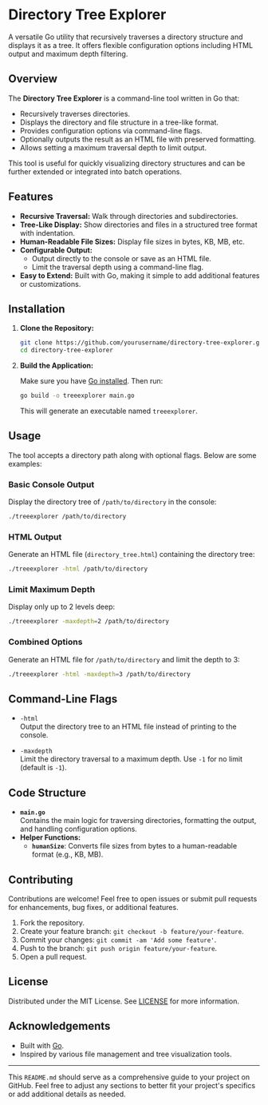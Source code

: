 # Directory Tree Explorer

A versatile Go utility that recursively traverses a directory structure and displays it as a tree. It offers flexible configuration options including HTML output and maximum depth filtering.

## Overview

The **Directory Tree Explorer** is a command-line tool written in Go that:
- Recursively traverses directories.
- Displays the directory and file structure in a tree-like format.
- Provides configuration options via command-line flags.
- Optionally outputs the result as an HTML file with preserved formatting.
- Allows setting a maximum traversal depth to limit output.

This tool is useful for quickly visualizing directory structures and can be further extended or integrated into batch operations.

## Features

- **Recursive Traversal:** Walk through directories and subdirectories.
- **Tree-Like Display:** Show directories and files in a structured tree format with indentation.
- **Human-Readable File Sizes:** Display file sizes in bytes, KB, MB, etc.
- **Configurable Output:** 
  - Output directly to the console or save as an HTML file.
  - Limit the traversal depth using a command-line flag.
- **Easy to Extend:** Built with Go, making it simple to add additional features or customizations.

## Installation

1. **Clone the Repository:**

   ```bash
   git clone https://github.com/yourusername/directory-tree-explorer.git
   cd directory-tree-explorer
   ```

2. **Build the Application:**

   Make sure you have [Go installed](https://golang.org/dl/). Then run:

   ```bash
   go build -o treeexplorer main.go
   ```

   This will generate an executable named `treeexplorer`.

## Usage

The tool accepts a directory path along with optional flags. Below are some examples:

### Basic Console Output

Display the directory tree of `/path/to/directory` in the console:

```bash
./treeexplorer /path/to/directory
```

### HTML Output

Generate an HTML file (`directory_tree.html`) containing the directory tree:

```bash
./treeexplorer -html /path/to/directory
```

### Limit Maximum Depth

Display only up to 2 levels deep:

```bash
./treeexplorer -maxdepth=2 /path/to/directory
```

### Combined Options

Generate an HTML file for `/path/to/directory` and limit the depth to 3:

```bash
./treeexplorer -html -maxdepth=3 /path/to/directory
```

## Command-Line Flags

- `-html`  
  Output the directory tree to an HTML file instead of printing to the console.

- `-maxdepth`  
  Limit the directory traversal to a maximum depth. Use `-1` for no limit (default is `-1`).

## Code Structure

- **`main.go`**  
  Contains the main logic for traversing directories, formatting the output, and handling configuration options.
- **Helper Functions:**  
  - **`humanSize`**: Converts file sizes from bytes to a human-readable format (e.g., KB, MB).

## Contributing

Contributions are welcome! Feel free to open issues or submit pull requests for enhancements, bug fixes, or additional features.

1. Fork the repository.
2. Create your feature branch: `git checkout -b feature/your-feature`.
3. Commit your changes: `git commit -am 'Add some feature'`.
4. Push to the branch: `git push origin feature/your-feature`.
5. Open a pull request.

## License

Distributed under the MIT License. See [LICENSE](LICENSE) for more information.

## Acknowledgements

- Built with [Go](https://golang.org/).
- Inspired by various file management and tree visualization tools.

---

This `README.md` should serve as a comprehensive guide to your project on GitHub. Feel free to adjust any sections to better fit your project's specifics or add additional details as needed.
